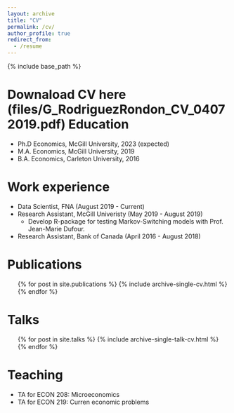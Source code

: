 ```yaml
---
layout: archive
title: "CV"
permalink: /cv/
author_profile: true
redirect_from:
  - /resume
---
```


{% include base_path %}

Downaload CV here (files/G_RodriguezRondon_CV_04072019.pdf)
Education
======
* Ph.D Economics, McGill University, 2023 (expected)
* M.A. Economics, McGill University, 2019
* B.A. Economics, Carleton University, 2016

Work experience
======
* Data Scientist, FNA (August 2019 - Current)
* Research Assistant, McGill Univeristy (May 2019 - August 2019)
  * Develop R-package for testing Markov-Switching models with Prof. Jean-Marie Dufour. 
* Research Assistant, Bank of Canada (April 2016 - August 2018)
  
 
Publications
======
  <ul>{% for post in site.publications %}
    {% include archive-single-cv.html %}
  {% endfor %}</ul>
  
Talks
======
  <ul>{% for post in site.talks %}
    {% include archive-single-talk-cv.html %}
  {% endfor %}</ul>
  
Teaching
======
* TA for ECON 208: Microeconomics 
* TA for ECON 219: Curren economic problems
 
